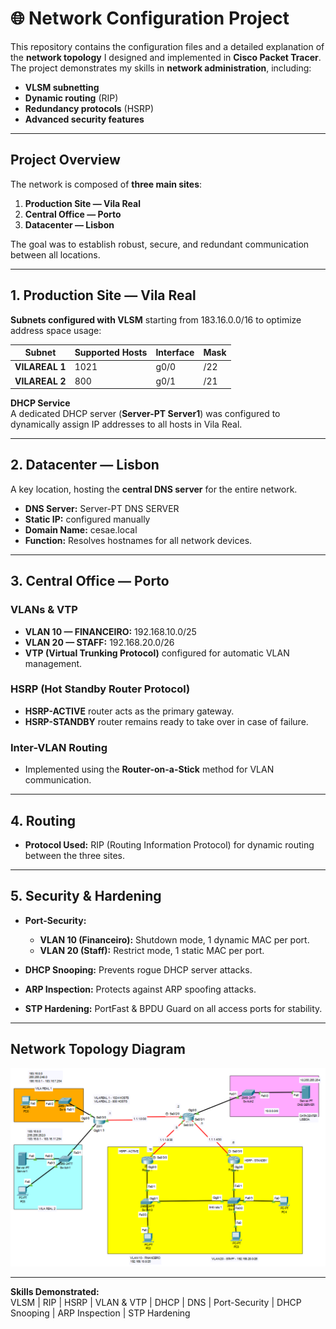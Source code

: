 # 🌐 Network Configuration Project

This repository contains the configuration files and a detailed explanation of the **network topology** I designed and implemented in **Cisco Packet Tracer**.  
The project demonstrates my skills in **network administration**, including:

- **VLSM subnetting**
- **Dynamic routing** (RIP)
- **Redundancy protocols** (HSRP)
- **Advanced security features**

---

## Project Overview

The network is composed of **three main sites**:

1. **Production Site — Vila Real**  
2. **Central Office — Porto**  
3. **Datacenter — Lisbon**  

The goal was to establish robust, secure, and redundant communication between all locations.

---

## 1. Production Site — Vila Real

 **Subnets configured with VLSM** starting from 183.16.0.0/16 to optimize address space usage:

| Subnet         | Supported Hosts | Interface | Mask |
|----------------|-----------------|-----------|------|
| **VILAREAL 1** | 1021            | g0/0      | /22  |
| **VILAREAL 2** | 800             | g0/1      | /21  |

**DHCP Service**  
A dedicated DHCP server (**Server-PT Server1**) was configured to dynamically assign IP addresses to all hosts in Vila Real.

---

## 2. Datacenter — Lisbon

A key location, hosting the **central DNS server** for the entire network.

- **DNS Server:** Server-PT DNS SERVER
- **Static IP:** configured manually
- **Domain Name:** cesae.local
- **Function:** Resolves hostnames for all network devices.

---

## 3. Central Office — Porto

### VLANs & VTP
- **VLAN 10 — FINANCEIRO:** 192.168.10.0/25  
- **VLAN 20 — STAFF:** 192.168.20.0/26  
- **VTP (Virtual Trunking Protocol)** configured for automatic VLAN management.

### HSRP (Hot Standby Router Protocol)
- **HSRP-ACTIVE** router acts as the primary gateway.
- **HSRP-STANDBY** router remains ready to take over in case of failure.

### Inter-VLAN Routing
- Implemented using the **Router-on-a-Stick** method for VLAN communication.

---

## 4. Routing

- **Protocol Used:** RIP (Routing Information Protocol) for dynamic routing between the three sites.

---

## 5. Security & Hardening

- **Port-Security:**  
  - **VLAN 10 (Financeiro):** Shutdown mode, 1 dynamic MAC per port.  
  - **VLAN 20 (Staff):** Restrict mode, 1 static MAC per port.  

- **DHCP Snooping:** Prevents rogue DHCP server attacks.  
- **ARP Inspection:** Protects against ARP spoofing attacks.  
- **STP Hardening:** PortFast & BPDU Guard on all access ports for stability.

---

## Network Topology Diagram

![Network Topology](images/network-topology.PNG)


---

**Skills Demonstrated:**  
VLSM | RIP | HSRP | VLAN & VTP | DHCP | DNS | Port-Security | DHCP Snooping | ARP Inspection | STP Hardening
